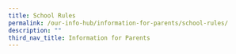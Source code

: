```yaml
---
title: School Rules
permalink: /our-info-hub/information-for-parents/school-rules/
description: ""
third_nav_title: Information for Parents
---
```


